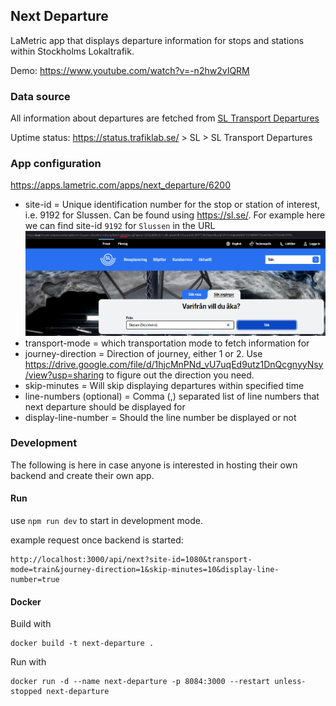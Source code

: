 ## Next Departure

LaMetric app that displays departure information for stops and stations within Stockholms Lokaltrafik.

Demo: https://www.youtube.com/watch?v=-n2hw2vIQRM

### Data source

All information about departures are fetched
from [SL Transport Departures](https://www.trafiklab.se/api/trafiklab-apis/sl/transport/#/default/Departures)

Uptime status: https://status.trafiklab.se/ > SL > SL Transport Departures

### App configuration

https://apps.lametric.com/apps/next_departure/6200

* site-id = Unique identification number for the stop or station of interest, i.e. 9192 for Slussen. Can be found
  using https://sl.se/. For example here we can find site-id `9192` for `Slussen` in the URL
  ![site-id](site-id.png) 
* transport-mode = which transportation mode to fetch information for
* journey-direction = Direction of journey, either 1 or 2.
  Use https://drive.google.com/file/d/1hjcMnPNd_vU7uqEd9utz1DnQcgnyyNsy/view?usp=sharing to figure out the direction you
  need.
* skip-minutes = Will skip displaying departures within specified time
* line-numbers (optional) = Comma (,) separated list of line numbers that next departure should be displayed for
* display-line-number = Should the line number be displayed or not

### Development

The following is here in case anyone is interested in hosting their own backend and create their own app.

#### Run

use `npm run dev` to start in development mode.

example request once backend is started:

```
http://localhost:3000/api/next?site-id=1080&transport-mode=train&journey-direction=1&skip-minutes=10&display-line-number=true
```

#### Docker

Build with

```
docker build -t next-departure .
```

Run with

```
docker run -d --name next-departure -p 8084:3000 --restart unless-stopped next-departure
```
